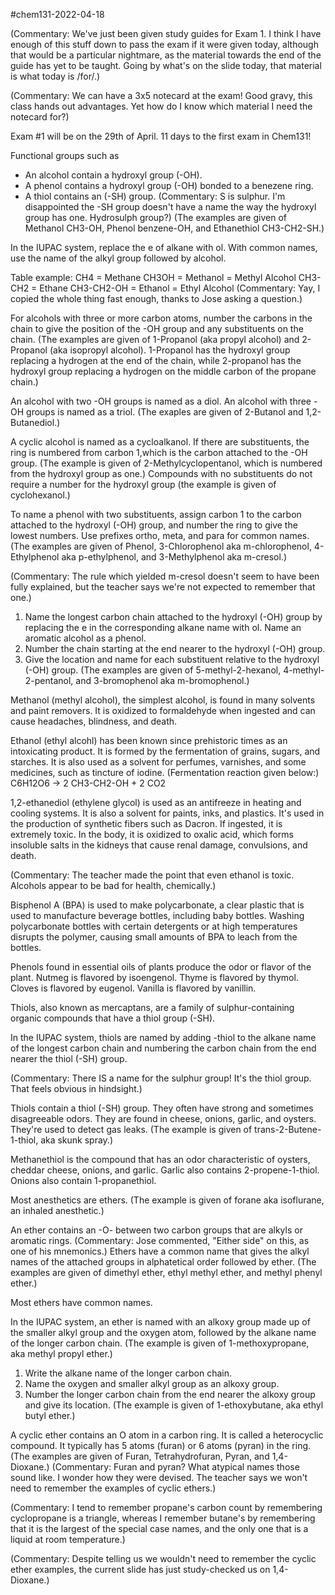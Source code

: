 #chem131-2022-04-18

(Commentary:  We've just been given study guides for Exam 1.  I think I have enough of this stuff down to pass the exam if it were given today, although that would be a particular nightmare, as the material towards the end of the guide has yet to be taught.  Going by what's on the slide today, that material is what today is /for/.)

(Commentary:  We can have a 3x5 notecard at the exam!  Good gravy, this class hands out advantages.  Yet how do I know which material I need the notecard for?)

Exam #1 will be on the 29th of April.  11 days to the first exam in Chem131!

Functional groups such as
* An alcohol contain a hydroxyl group (-OH).
* A phenol contains a hydroxyl group (-OH) bonded to a benezene ring.
* A thiol contains an (-SH) group.  (Commentary:  S is sulphur. 
 I'm disappointed the -SH group doesn't have a name the way the hydroxyl group has one.  Hydrosulph group?)
(The examples are given of Methanol CH3-OH, Phenol benzene-OH, and Ethanethiol CH3-CH2-SH.)

In the IUPAC system, replace the e of alkane with ol.  With common names, use the name of the alkyl group followed by alcohol.

Table example:
CH4 = Methane
CH3OH = Methanol = Methyl Alcohol
CH3-CH2 = Ethane
CH3-CH2-OH = Ethanol = Ethyl Alcohol
(Commentary:  Yay, I copied the whole thing fast enough, thanks to Jose asking a question.)

For alcohols with three or more carbon atoms, number the carbons in the chain to give the position of the -OH group and any substituents on the chain.  (The examples are given of 1-Propanol (aka propyl alcohol) and 2-Propanol (aka isopropyl alcohol).  1-Propanol has the hydroxyl group replacing a hydrogen at the end of the chain, while 2-propanol has the hydroxyl group replacing a hydrogen on the middle carbon of the propane chain.)

An alcohol with two -OH groups is named as a diol.  An alcohol with three -OH groups is named as a triol.  (The exaples are given of 2-Butanol and 1,2-Butanediol.)

A cyclic alcohol is named as a cycloalkanol.  If there are substituents, the ring is numbered from carbon 1,which is the carbon attached to the -OH group.  (The example is given of 2-Methylcyclopentanol, which is numbered from the hydroxyl group as one.)  Compounds with no substituents do not require a number for the hydroxyl group (the example is given of cyclohexanol.)

To name a phenol with two substituents, assign carbon 1 to the carbon attached to the hydroxyl (-OH) group, and number the ring to give the lowest numbers.  Use prefixes ortho, meta, and para for common names.  (The examples are given of Phenol, 3-Chlorophenol aka m-chlorophenol, 4-Ethylphenol aka p-ethylphenol, and 3-Methylphenol aka m-cresol.)

(Commentary:  The rule which yielded m-cresol doesn't seem to have been fully explained, but the teacher says we're not expected to remember that one.)

1.  Name the longest carbon chain attached to the hydroxyl (-OH) group by replacing the e in the corresponding alkane name with ol.  Name an aromatic alcohol as a phenol.
2. Number the chain starting at the end nearer to the hydroxyl (-OH) group.
3. Give the location and name for each substituent relative to the hydroxyl (-OH) group.
(The examples are given of 5-methyl-2-hexanol, 4-methyl-2-pentanol, and 3-bromophenol aka m-bromophenol.)

Methanol (methyl alcohol), the simplest alcohol, is found in many solvents and paint removers.  It is oxidized to formaldehyde when ingested and can cause headaches, blindness, and death.

Ethanol (ethyl alcohl) has been known since prehistoric times as an intoxicating product.  It is formed by the fermentation of grains, sugars, and starches.  It is also used as a solvent for perfumes, varnishes, and some medicines, such as tincture of iodine.
(Fermentation reaction given below:)
C6H12O6 -> 2 CH3-CH2-OH + 2 CO2

1,2-ethanediol (ethylene glycol) is used as an antifreeze in heating and cooling systems.  It is also a solvent for paints, inks, and plastics.  It's used in the production of synthetic fibers such as Dacron.  If ingested, it is extremely toxic.  In the body, it is oxidized to oxalic acid, which forms insoluble salts in the kidneys that cause renal damage, convulsions, and death.

(Commentary: The teacher made the point that even ethanol is toxic.  Alcohols appear to be bad for health, chemically.)

Bisphenol A (BPA) is used to make polycarbonate, a clear plastic that is used to manufacture beverage bottles, including baby bottles.  Washing polycarbonate bottles with certain detergents or at high temperatures disrupts the polymer, causing small amounts of BPA to leach from the bottles.

Phenols found in essential oils of plants produce the odor or flavor of the plant.  Nutmeg is flavored by isoengenol.  Thyme is flavored by thymol.  Cloves is flavored by eugenol.  Vanilla is flavored by vanillin.

Thiols, also known as mercaptans, are a family of sulphur-containing organic compounds that have a thiol group (-SH).

In the IUPAC system, thiols are named by adding -thiol to the alkane name of the longest carbon chain and numbering the carbon chain from the end nearer the thiol (-SH) group.

(Commentary:  There IS a name for the sulphur group!  It's the thiol group.  That feels obvious in hindsight.)

Thiols contain a thiol (-SH) group.  They often have strong and sometimes disagreeable odors.  They are found in cheese, onions, garlic, and oysters.  They're used to detect gas leaks.  (The example is given of trans-2-Butene-1-thiol, aka skunk spray.)

Methanethiol is the compound that has an odor characteristic of oysters, cheddar cheese, onions, and garlic.  Garlic also contains 2-propene-1-thiol.  Onions also contain 1-propanethiol.

Most anesthetics are ethers.  (The example is given of forane aka isoflurane, an inhaled anesthetic.)

An ether contains an -O- between two carbon groups that are alkyls or aromatic rings.  (Commentary:  Jose commented, "Either side" on this, as one of his mnemonics.)  Ethers have a common name that gives the alkyl names of the attached groups in alphatetical order followed by ether.  (The examples are given of dimethyl ether, ethyl methyl ether, and methyl phenyl ether.)

Most ethers have common names.

In the IUPAC system, an ether is named with an alkoxy group made up of the smaller alkyl group and the oxygen atom, followed by the alkane name of the longer carbon chain.  (The example is given of 1-methoxypropane, aka methyl propyl ether.)

1. Write the alkane name of the longer carbon chain.
2. Name the oxygen and smaller alkyl group as an alkoxy group.
3. Number the longer carbon chain from the end nearer the alkoxy group and give its location.
(The example is given of 1-ethoxybutane, aka ethyl butyl ether.)

A cyclic ether contains an O atom in a carbon ring.  It is called a heterocyclic compound.  It typically has 5 atoms (furan) or 6 atoms (pyran) in the ring.  (The examples are given of Furan, Tetrahydrofuran, Pyran, and 1,4-Dioxane.)  (Commentary:  Furan and pyran?  What atypical names those sound like.  I wonder how they were devised.  The teacher says we won't need to remember the examples of cyclic ethers.)

(Commentary:  I tend to remember propane's carbon count by remembering cyclopropane is a triangle, whereas I remember butane's by remembering that it is the largest of the special case names, and the only one that is a liquid at room temperature.)

(Commentary:  Despite telling us we wouldn't need to remember the cyclic ether examples, the current slide has just study-checked us on 1,4-Dioxane.)